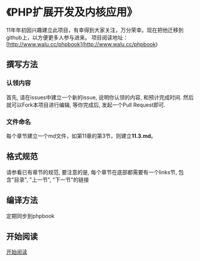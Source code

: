 # 《PHP扩展开发及内核应用》
11年年初因兴趣建立此项目，有幸得到大家关注，万分荣幸。现在把他迁移到github上，以方便更多人参与进来。
项目阅读地址：[http://www.walu.cc/phpbook](<http://www.walu.cc/phpbook>)

## 撰写方法
### 认领内容
首先, 请在issues中建立一个新的issue, 说明你认领的内容, 和预计完成时间. 然后就可以Fork本项目进行编辑, 等你完成后, 发起一个Pull Request即可.
### 文件命名
每个章节建立一个md文件，如第11章的第3节，则建立**11.3.md**。

## 格式规范
请参看已有章节的规范, 要注意的是, 每个章节在底部都需要有一个links节, 包含"目录", "上一节", "下一节"的链接

## 编译方法
定期同步到phpbook

## 开始阅读
[开始阅读](<index.md>)
